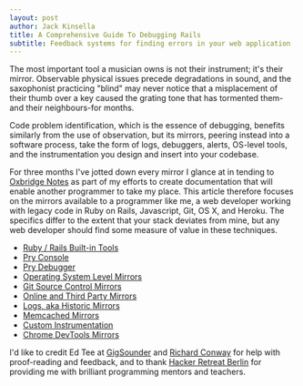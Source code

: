 ```yaml
---
layout: post
author: Jack Kinsella
title: A Comprehensive Guide To Debugging Rails
subtitle: Feedback systems for finding errors in your web application
---
```


The most important tool a musician owns is not their instrument; it's their mirror. Observable physical issues precede degradations in sound, and the saxophonist practicing "blind" may never notice that a misplacement of their thumb over a key caused the grating tone that has tormented them-and their neighbours-for months.

Code problem identification, which is the essence of debugging, benefits similarly from the use of observation, but its mirrors, peering instead into a software process, take the form of logs, debuggers, alerts, OS-level tools, and the instrumentation you design and insert into your codebase.

For three months I've jotted down every mirror I glance at in tending to [Oxbridge Notes](http://www.oxbridgenotes.com) as part of my efforts to create documentation that will enable another programmer to take my place. This article therefore focuses on the mirrors available to a programmer like me, a web developer working with legacy code in Ruby on Rails, Javascript, Git, OS X, and Heroku. The specifics differ to the extent that your stack deviates from mine, but any web developer should find some measure of value in these techniques.

- [ Ruby / Rails Built-in Tools](http://localhost:4000/2014/06/06/debugging-rails-with-built-in-tools.html)
- [ Pry Console ](http://localhost:4000/2014/06/06/debugginging-rails-with-pry-console.html)
- [ Pry Debugger ](http://localhost:4000/2014/06/06/debugging-rails-with-pry-debugger.html)
- [ Operating System Level Mirrors ](http://localhost:4000/2014/06/06/debugging-rails-with-operating-system-tools.html)
- [ Git Source Control Mirrors ](http://localhost:4000/2014/06/06/debugging-rails-with-git.html)
- [ Online and Third Party Mirrors ](http://localhost:4000/2014/06/06/debugging-rails-with-online-or-third-party-tools.html)
- [ Logs, aka Historic Mirrors ](http://localhost:4000/2014/06/06/debugging-rails-with-logs.html)
- [ Memcached Mirrors ](http://localhost:4000/2014/06/06/debugging-rails-with-memcached.html)
- [ Custom Instrumentation](http://localhost:4000/2014/06/06/debugging-rails-with-custom-instrumentation.html)
- [ Chrome DevTools Mirrors ](http://localhost:4000/2014/06/06/debugging-rails-with-chrome-devtools.html)

I'd like to credit Ed Tee at [GigSounder](http://gigsounder.com) and
[Richard Conway](http://richardconroy.blogspot.com) for help with
proof-reading and feedback, and to thank [Hacker Retreat
Berlin](http://hackerretreat.com/) for providing me with brilliant
programming mentors and teachers.
